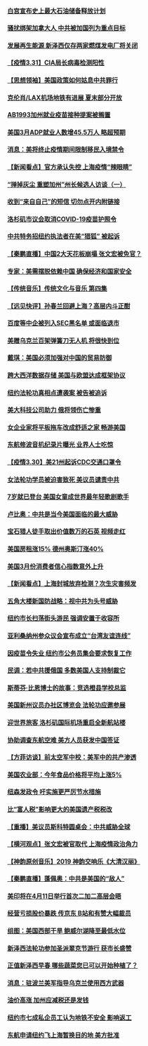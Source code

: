 #### [白宫宣布史上最大石油储备释放计划](../pages/nsc412/n13686959.md) 
#### [骚扰绑架加拿大人 中共被加国列为重点目标](../pages/nsc412/n13684552.md) 
#### [发展再生能源 新泽西仅存两家燃煤发电厂将关闭](../pages/nsc412/n13686676.md) 
#### [【疫情3.31】CIA局长病毒检测阳性](../pages/nsc412/n13685504.md) 
#### [【思想领袖】美国政策如何姑息中共罪行](../pages/nsc412/n13654193.md) 
#### [克伦肖/LAX机场地铁有进展 夏末部分开放](../pages/nsc412/n13685449.md) 
#### [AB1993加州就业疫苗接种提案被搁置](../pages/nsc412/n13685064.md) 
#### [美国3月ADP就业人数增45.5万人 略超预期](../pages/nsc412/n13684903.md) 
#### [消息：美将终止疫情期间限制移民入境禁令](../pages/nsc412/n13684534.md) 
#### [【新闻看点】官方承认失控 上海疫情“辣眼睛”](../pages/nsc412/n13684412.md) 
#### [“掸掉灰尘 重塑加州”州长候选人访谈（一）](../pages/nsc412/n13684974.md) 
#### [收到“来自自己”的短信 切勿点开内附链接](../pages/nsc412/n13684787.md) 
#### [洛杉矶市议会取消COVID-19疫苗护照令](../pages/nsc412/n13684479.md) 
#### [中共特务招纽约执法者在美“猎狐” 被起诉](../pages/nsc412/n13684494.md) 
#### [【秦鹏直播】中国2大天花板崩塌 张文宏被免官？](../pages/nsc412/n13684435.md) 
#### [专家：美需摆脱依赖中国 确保经济和国家安全](../pages/nsc412/n13684518.md) 
#### [【传统音乐】传统文化与音乐 第四集](../pages/nsc412/n13684535.md) 
#### [【远见快评】孙春兰回避上海？高层内斗正酣](../pages/nsc412/n13684447.md) 
#### [百度等中企被列入SEC黑名单 或面临退市](../pages/nsc412/n13684166.md) 
#### [美赠乌克兰百架弹簧刀无人机 将很快到位](../pages/nsc412/n13684178.md) 
#### [戴琪：美国必须加强对中国的贸易防御](../pages/nsc412/n13684167.md) 
#### [跨大西洋数据存储 美国与欧盟达成框架协议](../pages/nsc412/n13684156.md) 
#### [纽约法轮功真相点遭袭案 被告被追诉](../pages/nsc412/n13682451.md) 
#### [美大科技公司助力 俄将领伤亡惨重](../pages/nsc412/n13683899.md) 
#### [女企业家将平板拖车改成舒适之家 畅游美国](../pages/nsc412/n13683035.md) 
#### [东航修波音机纪录片曝光 业界人士吃惊](../pages/nsc412/n13681599.md) 
#### [【疫情3.30】美21州起诉CDC交通口罩令](../pages/nsc412/n13681868.md) 
#### [女法轮功学员被迫害致死 美议员谴责中共](../pages/nsc412/n13682069.md) 
#### [7岁就已登台 美国女童成世界最年轻歌剧歌手](../pages/nsc412/n13682522.md) 
#### [卢比奥：中共是当今美国面临的最大威胁](../pages/nsc412/n13682531.md) 
#### [宝石猎人徒手取出价值数万的石英 视频走红](../pages/nsc412/n13682959.md) 
#### [美国房租涨15% 德州奥斯汀涨40%](../pages/nsc412/n13683015.md) 
#### [美国3月份消费者信心指数意外上升](../pages/nsc412/n13682469.md) 
#### [【新闻看点】上海封城放弃检测？次生灾害频发](../pages/nsc412/n13681738.md) 
#### [五角大楼新国防战略：视中共为头号威胁](../pages/nsc412/n13682512.md) 
#### [纽约市长扫荡街头游民 强调安置于收容所](../pages/nsc412/n13682460.md) 
#### [亚利桑纳州参众议会宣布成立“台湾友谊连线”](../pages/nsc412/n13682674.md) 
#### [因疫苗令失业 纽约市公务员集会要求恢复工作](../pages/nsc412/n13682391.md) 
#### [民调：若中共援俄国 多数美国人支持制裁它](../pages/nsc412/n13682322.md) 
#### [斯蒂芬·比恩博士的故事：竞选橙县学校总监](../pages/nsc412/n13682297.md) 
#### [美国新州议员办社区博览会 法轮功应邀参展](../pages/nsc412/n13682250.md) 
#### [迎世界旅客 洛杉矶国际机场重启全新航站楼](../pages/nsc412/n13682233.md) 
#### [协助调查东航空难 美方人员获发中国签证](../pages/nsc412/n13681776.md) 
#### [【方菲访谈】前太空军中校：美军中的共产渗透](../pages/nsc412/n13681422.md) 
#### [美国农业部：今年食品价格将平均上涨5%](../pages/nsc412/n13681944.md) 
#### [纽森发政令 吁实施更严厉节水措施](../pages/nsc412/n13682136.md) 
#### [比“富人税”影响更大的美国遗产税税改](../pages/nsc412/n13681927.md) 
#### [【重播】美议员斯科特圆桌会：中共威胁全球](../pages/nsc412/n13681321.md) 
#### [【横河观点】张文宏被官取代 上海疫情政治角力](../pages/nsc412/n13681839.md) 
#### [【神韵原创音乐】2019 神韵交响乐《大清汉丽》](../pages/nsc412/n13681886.md) 
#### [【秦鹏直播】蓬佩奥：中共是美国的“敌人”](../pages/nsc412/n13681819.md) 
#### [美印将在4月11日举行首次二加二高层会晤](../pages/nsc412/n13681750.md) 
#### [经营亏损股价暴跌 传京东 B站和有赞大幅裁员](../pages/nsc412/n13681629.md) 
#### [组图：美国西部干旱 鲍威尔湖降至最低水位](../pages/nsc412/n13678840.md) 
#### [新泽西法轮功参加圣派翠克节游行 获市长盛赞](../pages/nsc412/n13677133.md) 
#### [正值新泽西早春 哪些蔬菜您已可以开始种植了？](../pages/nsc412/n13681646.md) 
#### [消息：驻波兰美军指导乌克兰使用西方武器](../pages/nsc412/n13681601.md) 
#### [油价高涨 加州应减税还是发钱](../pages/nsc412/n13681578.md) 
#### [纽约市七成私企员工认为地铁不安全 影响返工](../pages/nsc412/n13680167.md) 
#### [东航申请纽约飞上海暂换目的地 美方批准](../pages/nsc412/n13681429.md) 
